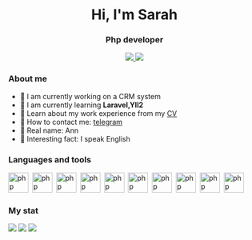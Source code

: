 <!--
**Sarahttheory/Sarahttheory** is a ✨ _special_ ✨ repository because its `README.md` (this file) appears on your GitHub profile.

Here are some ideas to get you started:

- 🔭 I’m currently working on ...
- 🌱 I’m currently learning ...
- 👯 I’m looking to collaborate on ...
- 🤔 I’m looking for help with ...
- 💬 Ask me about ...
- 📫 How to reach me: ...
- 😄 Pronouns: ...
- ⚡ Fun fact: ...
-->

<div id="header" align="center">
    <h1>Hi, I'm Sarah</h1>
    <h3>Php developer</h3>
</div>

<div id="socials" align="center">
    <a href="https://t.me/Sarahtheory">
        <img src="https://img.shields.io/badge/Telegram-000000?style=for-the-badge&logo=telegram&logoColor=white">
    </a>
    <a href="https://www.threads.net/@sarahttheory">
        <img src="https://img.shields.io/badge/Threads-000000?style=for-the-badge&logo=threads&logoColor=white">
    </a>
</div>

### About me
- 🍑 I am currently working on a CRM system
- 🍉 I am currently learning **Laravel,YII2**
- 🍇 Learn about my work experience from my [CV](https://drive.google.com/file/d/1HUcnwfiRkW5MqxpuU_HSUHmz1MYlEA9c/view?usp=drive_link)
- 🍓 How to contact me: [telegram](https://t.me/Sarahtheory)
- 🥝 Real name: Ann
- 🍍 Interesting fact: I speak English

### Languages and tools
<img src="https://cdn.jsdelivr.net/gh/devicons/devicon/icons/php/php-plain.svg" title="php" width="40" height="40"/>&nbsp;
<img src="https://cdn.jsdelivr.net/gh/devicons/devicon/icons/javascript/javascript-plain.svg" title="php" width="40" height="40"/>&nbsp;
<img src="https://cdn.jsdelivr.net/gh/devicons/devicon/icons/css3/css3-plain.svg" title="php" width="40" height="40"/>&nbsp;
<img src="https://cdn.jsdelivr.net/gh/devicons/devicon/icons/html5/html5-plain.svg" title="php" width="40" height="40"/>&nbsp;
<img src="https://cdn.jsdelivr.net/gh/devicons/devicon/icons/git/git-original.svg" title="php" width="40" height="40"/>&nbsp;
<img src="https://cdn.jsdelivr.net/gh/devicons/devicon/icons/nginx/nginx-original.svg" title="php" width="40" height="40"/>&nbsp;
<img src="https://cdn.jsdelivr.net/gh/devicons/devicon/icons/mysql/mysql-plain.svg" title="php" width="40" height="40"/>&nbsp;
<img src="https://cdn.jsdelivr.net/gh/devicons/devicon/icons/postgresql/postgresql-plain.svg" title="php" width="40" height="40"/>&nbsp;
<img src="https://cdn.jsdelivr.net/gh/devicons/devicon/icons/laravel/laravel-plain.svg" title="php" width="40" height="40"/>&nbsp;
<img src="https://cdn.jsdelivr.net/gh/devicons/devicon/icons/composer/composer-line.svg" title="php" width="40" height="40"/>&nbsp;

### My stat

![](http://github-profile-summary-cards.vercel.app/api/cards/profile-details?username=Sarahttheory&theme=default)
![](http://github-profile-summary-cards.vercel.app/api/cards/repos-per-language?username=Sarahttheory&theme=default)
![](http://github-profile-summary-cards.vercel.app/api/cards/stats?username=Sarahttheory&theme=default)

          
          

                         
          
